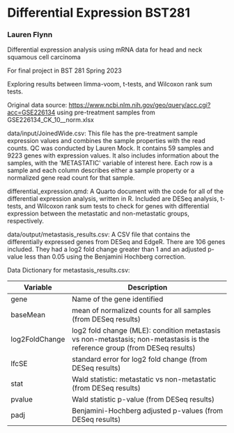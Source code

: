 # Differential Expression BST281

### Lauren Flynn

Differential expression analysis using mRNA data for head and neck squamous cell carcinoma

For final project in BST 281 Spring 2023

Exploring results between limma-voom, t-tests, and Wilcoxon rank sum tests.

Original data source: https://www.ncbi.nlm.nih.gov/geo/query/acc.cgi?acc=GSE226134 using pre-treatment samples from GSE226134_CK_10__norm.xlsx

data/input/JoinedWide.csv: This file has the pre-treatment sample expression values and combines the sample properties with the read counts. QC was conducted by Lauren Mock. It contains 59 samples and 9223 genes with expression values. It also includes information about the samples, with the 'METASTATIC' variable of interest here. Each row is a sample and each column describes either a sample property or a normalized gene read count for that sample. 

differential_expression.qmd: A Quarto document with the code for all of the differential expression analysis, written in R. Included are DESeq analysis, t-tests, and Wilcoxon rank sum tests to check for genes with differential expression between the metastatic and non-metastatic groups, respectively.

data/output/metastasis_results.csv: A CSV file that contains the differentially expressed genes from DESeq and EdgeR. There are 106 genes included. They had a log2 fold change greater than 1 and an adjusted p-value less than 0.05 using the Benjamini Hochberg correction. 

Data Dictionary for metastasis_results.csv:


| Variable      | Description |
| ----------- | ----------- |
| gene      | Name of the gene identified       |
| baseMean   | mean of normalized counts for all samples (from DESeq results)        |
| log2FoldChange | log2 fold change (MLE): condition metastasis vs non-metastasis; non-metastasis is the reference group (from DESeq results)|
| lfcSE | standard error for log2 fold change (from DESeq results) |
| stat | Wald statistic: metastatic vs non-metastatic (from DESeq results)|
| pvalue | Wald statistic p-value (from DESeq results)|
| padj | Benjamini-Hochberg adjusted p-values (from DESeq results)|


